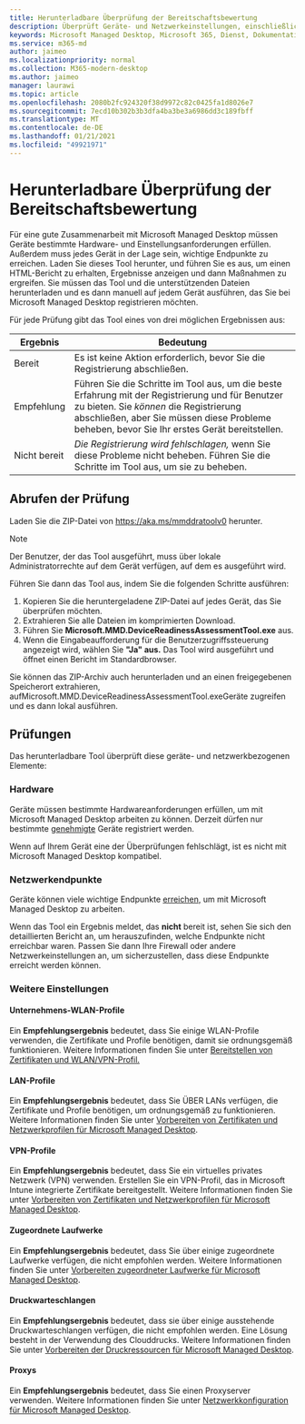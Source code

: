 ```yaml
---
title: Herunterladbare Überprüfung der Bereitschaftsbewertung
description: Überprüft Geräte- und Netzwerkeinstellungen, einschließlich der erforderlichen Endpunkte
keywords: Microsoft Managed Desktop, Microsoft 365, Dienst, Dokumentation
ms.service: m365-md
author: jaimeo
ms.localizationpriority: normal
ms.collection: M365-modern-desktop
ms.author: jaimeo
manager: laurawi
ms.topic: article
ms.openlocfilehash: 2080b2fc924320f38d9972c82c0425fa1d8026e7
ms.sourcegitcommit: 7ecd10b302b3b3dfa4ba3be3a6986dd3c189fbff
ms.translationtype: MT
ms.contentlocale: de-DE
ms.lasthandoff: 01/21/2021
ms.locfileid: "49921971"
---
```

# <a name="downloadable-readiness-assessment-checker"></a>Herunterladbare Überprüfung der Bereitschaftsbewertung

Für eine gute Zusammenarbeit mit Microsoft Managed Desktop müssen Geräte bestimmte Hardware- und Einstellungsanforderungen erfüllen. Außerdem muss jedes Gerät in der Lage sein, wichtige Endpunkte zu erreichen. Laden Sie dieses Tool herunter, und führen Sie es aus, um einen HTML-Bericht zu erhalten, Ergebnisse anzeigen und dann Maßnahmen zu ergreifen. Sie müssen das Tool und die unterstützenden Dateien herunterladen und es dann manuell auf jedem Gerät ausführen, das Sie bei Microsoft Managed Desktop registrieren möchten.

Für jede Prüfung gibt das Tool eines von drei möglichen Ergebnissen aus:


|Ergebnis  |Bedeutung  |
|---------|---------|
|Bereit     | Es ist keine Aktion erforderlich, bevor Sie die Registrierung abschließen.        |
|Empfehlung    | Führen Sie die Schritte im Tool aus, um die beste Erfahrung mit der Registrierung und für Benutzer zu bieten. Sie *können* die Registrierung abschließen, aber Sie müssen diese Probleme beheben, bevor Sie Ihr erstes Gerät bereitstellen.        |
|Nicht bereit | *Die Registrierung wird fehlschlagen,* wenn Sie diese Probleme nicht beheben. Führen Sie die Schritte im Tool aus, um sie zu beheben.        |

## <a name="obtain-the-checker"></a>Abrufen der Prüfung

Laden Sie die ZIP-Datei von https://aka.ms/mmddratoolv0 herunter.

> [!NOTE]
> Der Benutzer, der das Tool ausgeführt, muss über lokale Administratorrechte auf dem Gerät verfügen, auf dem es ausgeführt wird.

 Führen Sie dann das Tool aus, indem Sie die folgenden Schritte ausführen:

1. Kopieren Sie die heruntergeladene ZIP-Datei auf jedes Gerät, das Sie überprüfen möchten.
2. Extrahieren Sie alle Dateien im komprimierten Download.
3. Führen Sie **Microsoft.MMD.DeviceReadinessAssessmentTool.exe** aus.
4. Wenn die Eingabeaufforderung für die Benutzerzugriffssteuerung angezeigt wird, wählen Sie **"Ja" aus.** Das Tool wird ausgeführt und öffnet einen Bericht im Standardbrowser.

Sie können das ZIP-Archiv auch herunterladen und  an einen freigegebenen Speicherort extrahieren, aufMicrosoft.MMD.DeviceReadinessAssessmentTool.exeGeräte zugreifen und es dann lokal ausführen.


## <a name="checks"></a>Prüfungen

Das herunterladbare Tool überprüft diese geräte- und netzwerkbezogenen Elemente:

### <a name="hardware"></a>Hardware

Geräte müssen bestimmte Hardwareanforderungen erfüllen, um mit Microsoft Managed Desktop arbeiten zu können. Derzeit dürfen nur bestimmte [genehmigte](../service-description/device-list.md) Geräte registriert werden. 

Wenn auf Ihrem Gerät eine der Überprüfungen fehlschlägt, ist es nicht mit Microsoft Managed Desktop kompatibel.

### <a name="network-endpoints"></a>Netzwerkendpunkte

Geräte können viele wichtige Endpunkte [erreichen,](network.md) um mit Microsoft Managed Desktop zu arbeiten.

Wenn das Tool ein Ergebnis meldet, das **nicht** bereit ist, sehen Sie sich den detaillierten Bericht an, um herauszufinden, welche Endpunkte nicht erreichbar waren. Passen Sie dann Ihre Firewall oder andere Netzwerkeinstellungen an, um sicherzustellen, dass diese Endpunkte erreicht werden können.

### <a name="other-settings"></a>Weitere Einstellungen

#### <a name="enterprise-wi-fi-profiles"></a>Unternehmens-WLAN-Profile

Ein **Empfehlungsergebnis** bedeutet, dass Sie einige WLAN-Profile verwenden, die Zertifikate und Profile benötigen, damit sie ordnungsgemäß funktionieren. Weitere Informationen finden Sie unter [Bereitstellen von Zertifikaten und WLAN/VPN-Profil.](certs-wifi-lan.md#deploy-certificates-and-wi-fivpn-profile)

#### <a name="lan-profiles"></a>LAN-Profile

Ein **Empfehlungsergebnis** bedeutet, dass Sie ÜBER LANs verfügen, die Zertifikate und Profile benötigen, um ordnungsgemäß zu funktionieren. Weitere Informationen finden Sie unter [Vorbereiten von Zertifikaten und Netzwerkprofilen für Microsoft Managed Desktop](certs-wifi-lan.md).

#### <a name="vpn-profiles"></a>VPN-Profile

Ein **Empfehlungsergebnis** bedeutet, dass Sie ein virtuelles privates Netzwerk (VPN) verwenden. Erstellen Sie ein VPN-Profil, das in Microsoft Intune integrierte Zertifikate bereitgestellt. Weitere Informationen finden Sie unter [Vorbereiten von Zertifikaten und Netzwerkprofilen für Microsoft Managed Desktop](certs-wifi-lan.md).

#### <a name="mapped-drives"></a>Zugeordnete Laufwerke

Ein **Empfehlungsergebnis** bedeutet, dass Sie über einige zugeordnete Laufwerke verfügen, die nicht empfohlen werden. Weitere Informationen finden Sie unter [Vorbereiten zugeordneter Laufwerke für Microsoft Managed Desktop](mapped-drives.md).

#### <a name="print-queues"></a>Druckwarteschlangen

Ein **Empfehlungsergebnis** bedeutet, dass sie über einige ausstehende Druckwarteschlangen verfügen, die nicht empfohlen werden. Eine Lösung besteht in der Verwendung des Clouddrucks. Weitere Informationen finden Sie unter [Vorbereiten der Druckressourcen für Microsoft Managed Desktop](printing.md).

#### <a name="proxies"></a>Proxys

Ein **Empfehlungsergebnis** bedeutet, dass Sie einen Proxyserver verwenden. Weitere Informationen finden Sie unter [Netzwerkkonfiguration für Microsoft Managed Desktop](network.md).

